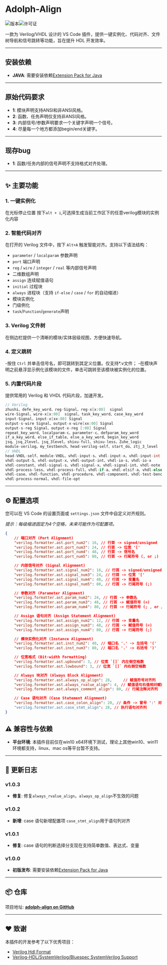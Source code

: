 # Adolph-Align

![版本](https://img.shields.io/badge/version-1.0.3-blue)![许可证](https://img.shields.io/badge/license-MIT-green)

一款为 Verilog/VHDL 设计的 VS Code 插件，提供一键实例化、代码对齐、文件树导航和信号跳转等功能，旨在提升 HDL 开发效率。

---
## 安装依赖
- **JAVA**:  需要安装依赖[Extension Pack for Java](https://marketplace.visualstudio.com/items?itemName=vscjava.vscode-java-pack)
---

## 原始代码要求
- **1**: 模块声明支持ANSI和非ANSI风格。
- **2**: 函数、任务声明仅支持非ANSI风格。
- **3**: 内部信号/参数声明要求一个关键字声明一个信号。
- **4**: 尽量每一个地方都添加begin/end关键字。
---

## 现存bug
- **1**: 函数/任务内部的信号声明不支持格式对齐处理。
---

## ✨ 主要功能

### 1. 一键实例化
在光标停止位置 按下`alt + i`,可选择生成当前工作区下的任意verilog模块的实例化内容

### 2. 智能代码对齐
在打开的 Verilog 文件中，按下 `Alt+A` 触发智能对齐。支持以下语法结构：
- `parameter` / `localparam` 参数声明
- `port` 端口声明
- `reg` / `wire` / `integer` / `real` 等内部信号声明
- 二维数组声明
- `assign` 连续赋值语句
- `initial` 过程块
- `always` 进程块（支持 `if-else` / `case` / `for` 的自动缩进）
- 模块实例化
- 门级例化
- `task`/`Function`/`generate`声明

### 3. Verilog 文件树
在侧边栏提供一个清晰的模块/实体层级视图，方便快速导航。

### 4. 定义跳转
-按住 `Ctrl` 并单击信号名，即可跳转到其定义位置。仅支持*.v文件；
-在模块声明之前悬浮显示例化该模块的文件，单击可跳转至该模块被实例化的位置。

### 5. 内置代码片段
提供常用的 Verilog 和 VHDL 代码片段，加速开发。
```c
// Verilog
zhushi、defe_key_word、reg-Signal、reg-x[x:00]  signal
wire-Signal、wire-x[x:00]  signal、task_key_word、case_key_word
input-Signal、input-x[xx:00] Signal
output-s-wire Signal、output-x-wire[xx:00] Signal
output-s-reg Signal、output-x-reg [:00] Signal
repeat_key_word、localparam-c、parameter-c、defparam_key_word
if_a_key_word、else_if_table、else_a_key_word、begin_key_word
jsq、jsq_2level、jsq_3level、shixu-full、shixu-less、Zuhe_logic
module-verilog、my_testbench、head-verilog-self、start_do、ztj_3_level
// VHDL
head-VHDL-self、module-VHDL、vhdl-input-s、vhdl-input-x、vhdl-input-int
vhdl-output-S、vhdl-output-x、vhdl-output-int、vhdl-io-s、vhdl-io-x
vhdl-constant、vhdl-signal-s、vhdl-signal-x、vhdl-signal-int、vhdl-note
vhdl-process-less、vhdl-process-full、vhdl-if-a、vhdl-elsif-a、vhdl-else-b
vhdl-case、vhdl-function、vhdl-procedure、vhdl-component、vhdl-test-bench
vhdl-process-normal、vhdl-file-opt
```
---

## ⚙️ 配置选项

您可以在 VS Code 的设置页面或 `settings.json` 文件中自定义对齐规则。

*提示：每级缩进固定为4个空格，未来可能作为可配置项。*

```json
{
    // 端口对齐 (Port Alignment)
    "verilog.formatter.ast.port_num2": 16, // 行首 -> signed/unsigned
    "verilog.formatter.ast.port_num3": 24, // 行首 -> 位宽 '['
    "verilog.formatter.ast.port_num4": 48, // 行首 -> 信号名
    "verilog.formatter.ast.port_num5": 80, // 行首 -> 行尾符号 (, or ;)

    // 内部信号对齐 (Signal Alignment)
    "verilog.formatter.ast.signal_num2": 16, // 行首 -> signed/unsigned
    "verilog.formatter.ast.signal_num3": 24, // 行首 -> 位宽 '['
    "verilog.formatter.ast.signal_num4": 48, // 行首 -> 变量名
    "verilog.formatter.ast.signal_num5": 80, // 行首 -> 行尾符号 (;)

    // 参数对齐 (Parameter Alignment)
    "verilog.formatter.ast.param_num2": 24, // 行首 -> 参数名
    "verilog.formatter.ast.param_num3": 48, // 行首 -> 赋值符号 (=)
    "verilog.formatter.ast.param_num4": 80, // 行首 -> 行尾符号 (; , or //)

    // Assign 语句对齐 (Assign Statement Alignment)
    "verilog.formatter.ast.assign_num2": 12, // 行首 -> 变量名
    "verilog.formatter.ast.assign_num3": 48, // 行首 -> 赋值符号 (=)
    "verilog.formatter.ast.assign_num4": 80, // 行首 -> 行尾符号 (;)

    // 模块实例化对齐 (Instance Alignment)
    "verilog.formatter.ast.inst_num2": 40, // 端口名 '.' -> 左括号 '('
    "verilog.formatter.ast.inst_num3": 80, // 端口名 '.' -> 右括号 ')'

    // 位宽格式 (Bit-width Formatting)
    "verilog.formatter.ast.upbound": 3, // 位宽 `[]` 内左侧空格数
    "verilog.formatter.ast.lowbound": 3, // 位宽 `[]` 内右侧空格数

    // Always 块对齐 (Always Block Alignment)
    "verilog.formatter.ast.always_op_align": 28,     // 赋值符号对齐列
    "verilog.formatter.ast.always_rvalue_align": 4, // 赋值语句右值相对赋值符号的空格
    "verilog.formatter.ast.always_comment_align": 80, // 行尾注释对齐列

    // Case 语句对齐 (Case Statement Alignment)
    "verilog.formatter.ast.case_colon_align": 20, // 条件 -> 冒号 ':' 对齐列
    "verilog.formatter.ast.case_stmt_align": 28, // 执行语句对齐列
}

```
## ⚠️ 兼容性与依赖

- **平台环境**: 本插件目前仅在win10 x64环境下测试，理论上其他win10、win11环境都支持，linux、mac os等平台暂不支持。

---

## 📜 更新日志
### **v1.0.3**
- **修复**:  修复`always_rvalue_align`，`always_op_align`不生效的问题

### **v1.0.2**
- **新增**:  case 语句新增配置项 `case_stmt_align`用于语句列对齐

### **v1.0.1**
- **修复**:  case 语句的判断选择分支现在支持简单数值、表达式、变量

### **v1.0.0**
- **初版发布**:  需要安装依赖[Extension Pack for Java](https://marketplace.visualstudio.com/items?itemName=vscjava.vscode-java-pack)

---
## 📦 仓库

项目地址: **[adolph-align on GitHub](https://github.com/Qingling996/HDL-Formatter.git)**

---

## ❤️ 致谢

本插件的开发参考了以下优秀项目：
- [Verilog Hdl Format](https://github.com/1391074994/Verilog-Hdl-Format.git)
- [Verilog-HDL/SystemVerilog/Bluespec SystemVerilog Support](https://github.com/mshr-h/vscode-verilog-hdl-support.git)
